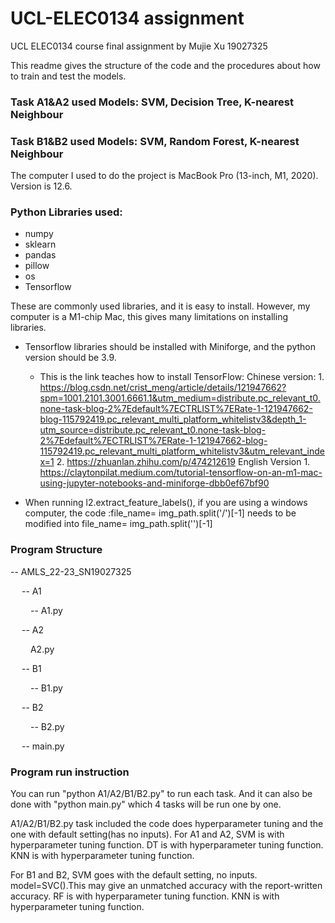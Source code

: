 # UCL-ELEC0134 assignment
UCL ELEC0134 course final assignment by Mujie Xu 19027325

This readme gives the structure of the code and the procedures about how to train and test the models.


### Task A1&A2 used Models: SVM, Decision Tree, K-nearest Neighbour
### Task B1&B2 used Models: SVM, Random Forest, K-nearest Neighbour

The computer I used to do the project is MacBook Pro (13-inch, M1, 2020). Version is 12.6.

### Python Libraries used:
- numpy
- sklearn
- pandas
- pillow
- os
- Tensorflow


These are commonly used libraries, and it is easy to install. However, my computer is a M1-chip Mac, this gives many limitations on installing libraries. 

- Tensorflow libraries should be installed with Miniforge, and the python version should be 3.9.
    - This is the link teaches how to install TensorFlow:
        Chinese version:
            1. https://blog.csdn.net/crist_meng/article/details/121947662?spm=1001.2101.3001.6661.1&utm_medium=distribute.pc_relevant_t0.none-task-blog-2%7Edefault%7ECTRLIST%7ERate-1-121947662-blog-115792419.pc_relevant_multi_platform_whitelistv3&depth_1-utm_source=distribute.pc_relevant_t0.none-task-blog-2%7Edefault%7ECTRLIST%7ERate-1-121947662-blog-115792419.pc_relevant_multi_platform_whitelistv3&utm_relevant_index=1
            2. https://zhuanlan.zhihu.com/p/474212619
        English Version
            1. https://claytonpilat.medium.com/tutorial-tensorflow-on-an-m1-mac-using-jupyter-notebooks-and-miniforge-dbb0ef67bf90

- When running l2.extract_feature_labels(), 
    if you are using a windows computer,
    the code :file_name= img_path.split('/')[-1] needs to be modified into file_name= img_path.split('\')[-1] 

### Program Structure 
-- AMLS_22-23_SN19027325

&emsp; -- A1

&emsp;&emsp; -- A1.py

&emsp; -- A2

&emsp;&emsp;  A2.py

&emsp; -- B1

&emsp;&emsp; -- B1.py

&emsp; -- B2

&emsp;&emsp; -- B2.py

&emsp; -- main.py

### Program run instruction
You can run "python A1/A2/B1/B2.py" to run each task. And it can also be done with "python main.py" which 4 tasks will be run one by one.

A1/A2/B1/B2.py task included the code does hyperparameter tuning and the one with default setting(has no inputs). 
For A1 and A2, 
    SVM is with hyperparameter tuning function.
    DT is with hyperparameter tuning function.
    KNN is with hyperparameter tuning function.

For B1 and B2,
    SVM goes with the default setting, no inputs. model=SVC().This may give an unmatched accuracy with the report-written accuracy.
    RF is with hyperparameter tuning function.
    KNN is with hyperparameter tuning function.


    


